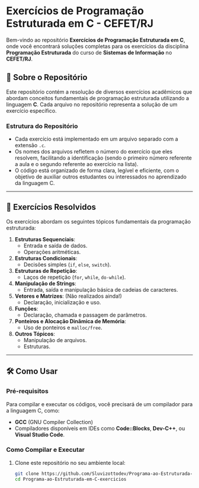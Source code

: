 # Exercícios de Programação Estruturada em C - CEFET/RJ

Bem-vindo ao repositório **Exercícios de Programação Estruturada em C**, onde você encontrará soluções completas para os exercícios da disciplina **Programação Estruturada** do curso de **Sistemas de Informação** no **CEFET/RJ**.

## 📘 Sobre o Repositório

Este repositório contém a resolução de diversos exercícios acadêmicos que abordam conceitos fundamentais de programação estruturada utilizando a linguagem **C**. Cada arquivo no repositório representa a solução de um exercício específico.

### Estrutura do Repositório

- Cada exercício está implementado em um arquivo separado com a extensão `.c`.
- Os nomes dos arquivos refletem o número do exercício que eles resolvem, facilitando a identificação (sendo o primeiro número referente a aula e o segundo referente ao exercício na lista).
- O código está organizado de forma clara, legível e eficiente, com o objetivo de auxiliar outros estudantes ou interessados no aprendizado da linguagem C.

---

## 📝 Exercícios Resolvidos

Os exercícios abordam os seguintes tópicos fundamentais da programação estruturada:

1. **Estruturas Sequenciais**:
   - Entrada e saída de dados.
   - Operações aritméticas.
2. **Estruturas Condicionais**:
   - Decisões simples (`if`, `else`, `switch`).
3. **Estruturas de Repetição**:
   - Laços de repetição (`for`, `while`, `do-while`).
4. **Manipulação de Strings**:
   - Entrada, saída e manipulação básica de cadeias de caracteres.
5. **Vetores e Matrizes**: (Não realizados ainda!)
   - Declaração, inicialização e uso.
6. **Funções**:
   - Declaração, chamada e passagem de parâmetros.
7. **Ponteiros e Alocação Dinâmica de Memória**:
   - Uso de ponteiros e `malloc/free`.
8. **Outros Tópicos**:
   - Manipulação de arquivos.
   - Estruturas.

---

## 🛠️ Como Usar

### Pré-requisitos

Para compilar e executar os códigos, você precisará de um compilador para a linguagem C, como:

- **GCC** (GNU Compiler Collection)
- Compiladores disponíveis em IDEs como **Code::Blocks**, **Dev-C++**, ou **Visual Studio Code**.

### Como Compilar e Executar

1. Clone este repositório no seu ambiente local:
   ```bash
   git clone https://github.com/Sluvizottodev/Programa-ao-Estruturada-em-C-exercicios.git
   cd Programa-ao-Estruturada-em-C-exercicios
